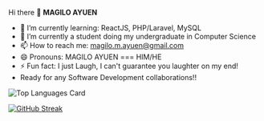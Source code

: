 Hi there 👋
**MAGILO AYUEN**
- 🔭 I’m currently learning: ReactJS, PHP/Laravel, MySQL
- 🌱 I’m currently a student doing my undergraduate in Computer Science
- 📫 How to reach me: magilo.m.ayuen@gmail.com
- 😄 Pronouns: MAGILO AYUEN === HIM/HE
- ⚡ Fun fact: I just Laugh, I can't guarantee you laughter on my end!
- Ready for any Software Development collaborations!!

![Top Languages Card](https://github-readme-stats.vercel.app/api/top-langs/?username=Magilo-Ayuen)              

[![GitHub Streak](https://github-readme-streak-stats.herokuapp.com/?user=Magilo-Ayuen&theme=tokyonight)](https://github.com/Magilo-Ayuen/github-readme-streak-stats)



